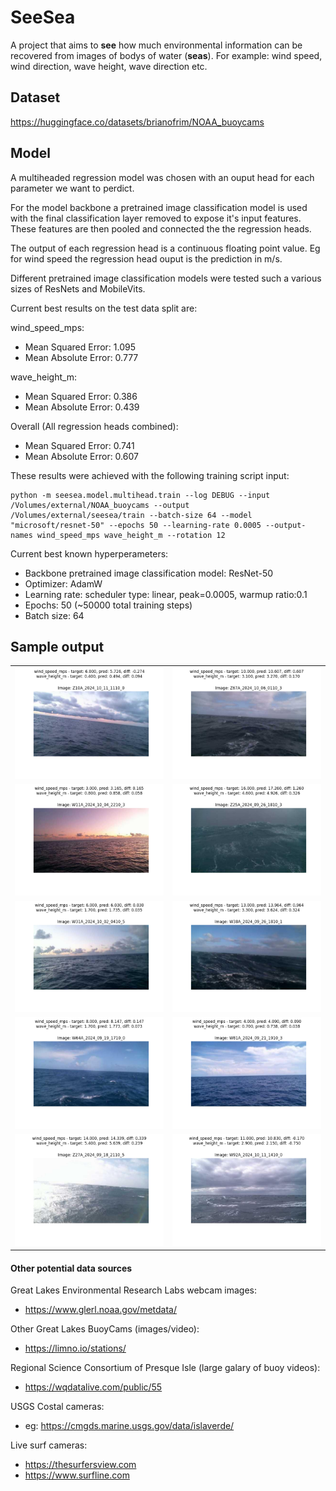 # SeeSea
A project that aims to **see** how much environmental information can be recovered from images of bodys of water (**seas**). For example: wind speed, wind direction, wave height, wave direction etc.

## Dataset
https://huggingface.co/datasets/brianofrim/NOAA_buoycams 

## Model
A multiheaded regression model was chosen with an ouput head for each parameter we want to perdict. 

For the model backbone a pretrained image classification model is used with the final classification layer removed to expose it's input features. These features are then pooled and connected the the regression heads.

The output of each regression head is a continuous floating point value. Eg for wind speed the regression head ouput is the prediction in m/s.

Different pretrained image classification models were tested such a various sizes of ResNets and MobileVits.

Current best results on the test data split are:  

wind_speed_mps:
- Mean Squared Error: 1.095
- Mean Absolute Error: 0.777

wave_height_m:
- Mean Squared Error: 0.386
- Mean Absolute Error: 0.439

Overall (All regression heads combined):
- Mean Squared Error: 0.741
- Mean Absolute Error: 0.607

These results were achieved with the following training script input:
```
python -m seesea.model.multihead.train --log DEBUG --input /Volumes/external/NOAA_buoycams --output /Volumes/external/seesea/train --batch-size 64 --model "microsoft/resnet-50" --epochs 50 --learning-rate 0.0005 --output-names wind_speed_mps wave_height_m --rotation 12
```
Current best known hyperperameters:
- Backbone pretrained image classification model: ResNet-50
- Optimizer: AdamW
- Learning rate: scheduler type: linear, peak=0.0005, warmup ratio:0.1
- Epochs: 50 (~50000 total training steps)
- Batch size: 64

## Sample output

<table>
<tr>
<td><img src="readme_assets/Z10A_2024_10_11_1110_0_vis.png"/></td>
<td><img src="readme_assets/Z67A_2024_10_06_0110_3_vis.png"/></td>
</tr>
<tr>
<td><img src="readme_assets/W11A_2024_10_04_2210_3_vis.png"/></td>
<td><img src="readme_assets/Z25A_2024_09_26_1810_3_vis.png"/></td>
</tr>
<tr>
<td><img src="readme_assets/W31A_2024_10_02_0410_5_vis.png"/></td>
<td><img src="readme_assets/W38A_2024_09_26_1818_1_vis.png"/></td>
</tr>
<tr>
<td><img src="readme_assets/W64A_2024_09_19_1710_0_vis.png"/></td>
<td><img src="readme_assets/W81A_2024_09_21_1910_3_vis.png"/></td>
</tr>
<tr>
<td><img src="readme_assets/Z27A_2024_09_18_2110_5_vis.png"/></td>
<td><img src="readme_assets/W92A_2024_10_11_1410_0_vis.png"/></td>
</tr>
</table>

#### Other potential data sources
Great Lakes Environmental Research Labs webcam images: 
- https://www.glerl.noaa.gov/metdata/

Other Great Lakes BuoyCams (images/video):
- https://limno.io/stations/

Regional Science Consortium of Presque Isle (large galary of buoy videos):
- https://wqdatalive.com/public/55

USGS Costal cameras:
- eg: https://cmgds.marine.usgs.gov/data/islaverde/

Live surf cameras:
- https://thesurfersview.com
- https://www.surfline.com 
